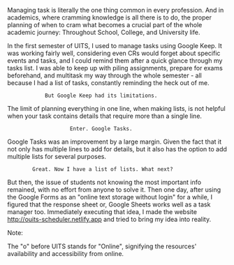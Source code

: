 Managing task is literally the one thing common in every profession. And in academics, where cramming knowledge is all there is to do, the proper planning of when to cram what becomes a crucial part of the whole academic journey: Throughout School, College, and University life.

In the first semester of UITS, I used to manage tasks using Google Keep. It was working fairly well, considering even CRs would forget about specific events and tasks, and I could remind them after a quick glance through my tasks list. I was able to keep up with piling assignments, prepare for exams beforehand, and multitask my way through the whole semester - all because I had a list of tasks, constantly reminding the heck out of me.

                But Google Keep had its limitations. 

The limit of planning everything in one line, when making lists, is not helpful when your task contains details that require more than a single line.

                        Enter. Google Tasks.

Google Tasks was an improvement by a large margin. Given the fact that it not only has multiple lines to add for details, but it also has the option to add multiple lists for several purposes. 

            Great. Now I have a list of lists. What next?

But then, the issue of students not knowing the most important info remained, with no effort from anyone to solve it. Then one day, after using the Google Forms as an "online text storage without login" for a while, I figured that the response sheet or, Google Sheets works well as a task manager too. Immediately executing that idea, I made the website <a href="https://b1tsched.netlify.app/">http://ouits-scheduler.netlify.app</a> and tried to bring my idea into reality.

Note:

 The "o" before UITS stands for "Online", signifying the resources' availability and accessibility from online.